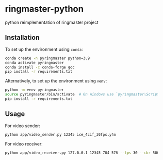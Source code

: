# ringmaster-python

python reimplementation of ringmaster project

## Installation

To set up the environment using `conda`:

```bash
conda create -n pyringmaster python=3.9
conda activate pyringmaster
conda install -c conda-forge gcc
pip install -r requirements.txt
```

Alternatively, to set up the environment using `venv`:

```bash
python -m venv pyringmaster
source pyringmaster/bin/activate  # On Windows use `pyringmaster\Scripts\activate`
pip install -r requirements.txt
```

## Usage

For video sender:
```bash
python app/video_sender.py 12345 ice_4cif_30fps.y4m
```

For video receiver:
```bash
python app/video_receiver.py 127.0.0.1 12345 704 576 --fps 30 --cbr 500
```